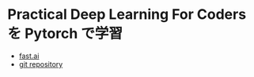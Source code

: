 # Practical Deep Learning For Coders を Pytorch で学習

- [fast.ai](http://course.fast.ai/index.html)
- [git repository](https://github.com/fastai/courses)
